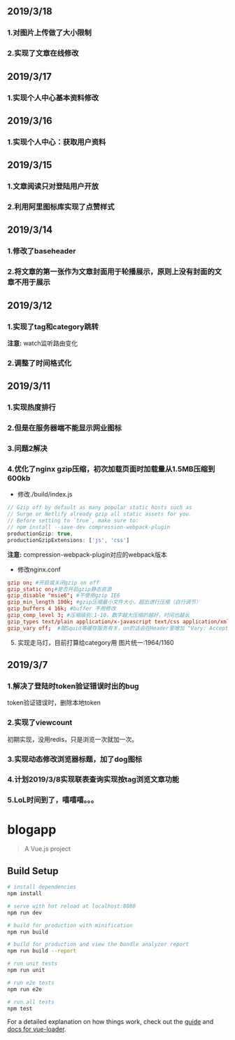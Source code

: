 ## 2019/3/18
### 1.对图片上传做了大小限制
### 2.实现了文章在线修改

## 2019/3/17
### 1.实现个人中心基本资料修改

## 2019/3/16
### 1.实现个人中心：获取用户资料
## 2019/3/15
### 1.文章阅读只对登陆用户开放
### 2.利用阿里图标库实现了点赞样式

## 2019/3/14
### 1.修改了baseheader
### 2.将文章的第一张作为文章封面用于轮播展示，原则上没有封面的文章不用于展示

## 2019/3/12
### 1.实现了tag和category跳转

**注意:** watch监听路由变化

### 2.调整了时间格式化

## 2019/3/11
### 1.实现热度排行

### 2.但是在服务器端不能显示网业图标

### 3.问题2解决

### 4.优化了nginx gzip压缩，初次加载页面时加载量从1.5MB压缩到600kb

- 修改./build/index.js 
```javascript
// Gzip off by default as many popular static hosts such as
// Surge or Netlify already gzip all static assets for you.
// Before setting to `true`, make sure to:
// npm install --save-dev compression-webpack-plugin
productionGzip: true,
productionGzipExtensions: ['js', 'css']
```
**注意:** compression-webpack-plugin对应的webpack版本

- 修改nginx.conf
```conf
gzip on; #开启或关闭gzip on off　　 
gzip_static on;#是否开启gzip静态资源
gzip_disable "msie6"; #不使用gzip IE6
gzip_min_length 100k; #gzip压缩最小文件大小，超出进行压缩（自行调节）
gzip_buffers 4 16k; #buffer 不用修改
gzip_comp_level 3; #压缩级别:1-10，数字越大压缩的越好，时间也越长
gzip_types text/plain application/x-javascript text/css application/xml text/javascript application/x-httpd-php image/jpeg image/gif image/png; #  压缩文件类型
gzip_vary off;  #跟Squid等缓存服务有关，on的话会在Header里增加 "Vary: Accept-Encoding"
```
5. 实现走马灯，目前打算给category用
图片统一:1964/1160

## 2019/3/7 
### 1.解决了登陆时token验证错误时出的bug

token验证错误时，删除本地token

### 2.实现了viewcount

初期实现，没用redis，只是浏览一次就加一次。

### 3.实现动态修改浏览器标题，加了dog图标

### 4.计划2019/3/8实现联表查询实现按tag浏览文章功能

### 5.LoL时间到了，嘻嘻嘻。。。

# blogapp

> A Vue.js project

## Build Setup

``` bash
# install dependencies
npm install

# serve with hot reload at localhost:8080
npm run dev

# build for production with minification
npm run build

# build for production and view the bundle analyzer report
npm run build --report

# run unit tests
npm run unit

# run e2e tests
npm run e2e

# run all tests
npm test
```

For a detailed explanation on how things work, check out the [guide](http://vuejs-templates.github.io/webpack/) and [docs for vue-loader](http://vuejs.github.io/vue-loader).



